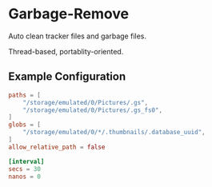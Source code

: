 # Garbage-Remove

Auto clean tracker files and garbage files.

Thread-based, portablity-oriented.

## Example Configuration

```toml
paths = [
    "/storage/emulated/0/Pictures/.gs",
    "/storage/emulated/0/Pictures/.gs_fs0",
]
globs = [
    "/storage/emulated/0/*/.thumbnails/.database_uuid",
]
allow_relative_path = false

[interval]
secs = 30
nanos = 0
```